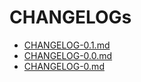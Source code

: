 # CHANGELOGs

- [CHANGELOG-0.1.md](./CHANGELOG-0.1.md)
- [CHANGELOG-0.0.md](./CHANGELOG-0.0.md)
- [CHANGELOG-0.md](./CHANGELOG-0.md)